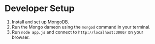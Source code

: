 # Developer Setup

1. Install and set up MongoDB.
2. Run the Mongo dameon using the `mongod` command in your terminal.
3. Run `node app.js` and connect to `http://localhost:3000/` on your browser.
